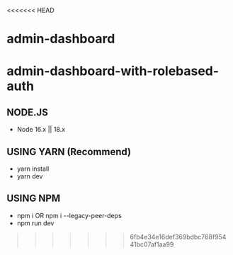 <<<<<<< HEAD
# admin-dashboard
admin-dashboard-with-rolebased-auth
=======
## NODE.JS

- Node 16.x || 18.x

## USING YARN (Recommend)

- yarn install
- yarn dev

## USING NPM

- npm i OR npm i --legacy-peer-deps
- npm run dev
>>>>>>> 6fb4e34e16def369bdbc768f95441bc07af1aa99
